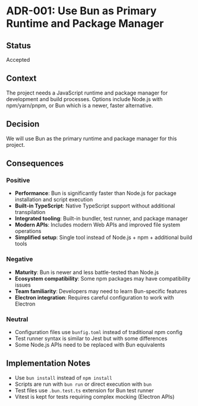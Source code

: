 # ADR-001: Use Bun as Primary Runtime and Package Manager

## Status
Accepted

## Context
The project needs a JavaScript runtime and package manager for development and build processes. Options include Node.js with npm/yarn/pnpm, or Bun which is a newer, faster alternative.

## Decision
We will use Bun as the primary runtime and package manager for this project.

## Consequences

### Positive
- **Performance**: Bun is significantly faster than Node.js for package installation and script execution
- **Built-in TypeScript**: Native TypeScript support without additional transpilation
- **Integrated tooling**: Built-in bundler, test runner, and package manager
- **Modern APIs**: Includes modern Web APIs and improved file system operations
- **Simplified setup**: Single tool instead of Node.js + npm + additional build tools

### Negative
- **Maturity**: Bun is newer and less battle-tested than Node.js
- **Ecosystem compatibility**: Some npm packages may have compatibility issues
- **Team familiarity**: Developers may need to learn Bun-specific features
- **Electron integration**: Requires careful configuration to work with Electron

### Neutral
- Configuration files use `bunfig.toml` instead of traditional npm config
- Test runner syntax is similar to Jest but with some differences
- Some Node.js APIs need to be replaced with Bun equivalents

## Implementation Notes
- Use `bun install` instead of `npm install`
- Scripts are run with `bun run` or direct execution with `bun`
- Test files use `.bun.test.ts` extension for Bun test runner
- Vitest is kept for tests requiring complex mocking (Electron APIs)